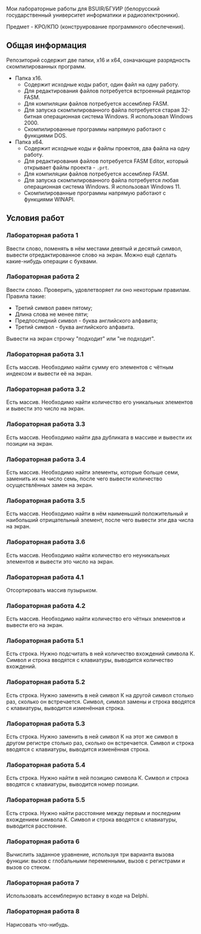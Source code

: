 Мои лабораторные работы для BSUIR/БГУИР (белорусский государственный университет информатики и радиоэлектроники).

Предмет - KPO/КПО (конструирование программного обеспечения).

## Общая информация

Репозиторий содержит две папки, x16 и x64, означающие разрядность скомпилированных программ.

* Папка x16.
  * Содержит исходные коды работ, один файл на одну работу.
  * Для редактирования файлов потребуется встроенный редактор FASM.
  * Для компиляции файлов потребуется ассемблер FASM.
  * Для запуска скомпилированного файла потребуется старая 32-битная операционная система Windows. Я использовал Windows 2000.
  * Скомпилированные программы напрямую работают с функциями DOS.
* Папка x64.
  * Содержит исходные коды и файлы проектов, два файла на одну работу.
  * Для редактирования файлов потребуется FASM Editor, который открывает файлы проекта - `.prt`.
  * Для компиляции файлов потребуется ассемблер FASM.
  * Для запуска скомпилированного файла потребуется любая операционная система Windows. Я использовал Windows 11.
  * Скомпилированные программы напрямую работают с функциями WINAPI.

## Условия работ

### Лабораторная работа 1

Ввести слово, поменять в нём местами девятый и десятый символ, вывести отредактированное слово на экран. Можно ещё сделать какие-нибудь операции с буквами.

### Лабораторная работа 2

Ввести слово. Проверить, удовлетворяет ли оно некоторым правилам. Правила такие:

* Третий символ равен пятому;
* Длина слова не менее пяти;
* Предпоследний символ - буква английского алфавита;
* Третий символ - буква английского алфавита.

Вывести на экран строчку "подходит" или "не подходит".

### Лабораторная работа 3.1

Есть массив. Необходимо найти сумму его элементов с чётным индексом и вывести её на экран.

### Лабораторная работа 3.2

Есть массив. Необходимо найти количество его уникальных элементов и вывести это число на экран.

### Лабораторная работа 3.3

Есть массив. Необходимо найти два дубликата в массиве и вывести их позиции на экран.

### Лабораторная работа 3.4

Есть массив. Необходимо найти элементы, которые больше семи, заменить их на число семь, после чего вывести количество осуществлённых замен на экран.

### Лабораторная работа 3.5

Есть массив. Необходимо найти в нём наименьший положительный и наибольший отрицательный элемент, после чего вывести эти два числа на экран.

### Лабораторная работа 3.6

Есть массив. Необходимо найти количество его неуникальных элементов и вывести это число на экран.

### Лабораторная работа 4.1

Отсортировать массив пузырьком.

### Лабораторная работа 4.2

Есть массив. Необходимо найти количество его чётных элементов и вывести его на экран.

### Лабораторная работа 5.1

Есть строка. Нужно подсчитать в ней количество вхождений символа К. Символ и строка вводятся с клавиатуры, выводится количество вхождений.

### Лабораторная работа 5.2

Есть строка. Нужно заменить в ней символ К на другой символ столько раз, сколько он встречается. Символ, символ замены и строка вводятся с клавиатуры, выводится изменённая строка.

### Лабораторная работа 5.3

Есть строка. Нужно заменить в ней символ К на этот же символ в другом регистре столько раз, сколько он встречается. Символ и строка вводятся с клавиатуры, выводится изменённая строка.

### Лабораторная работа 5.4

Есть строка. Нужно найти в ней позицию символа К. Символ и строка вводятся с клавиатуры, выводится номер позиции.

### Лабораторная работа 5.5

Есть строка. Нужно найти расстояние между первым и последним вхождением символа К. Символ и строка вводятся с клавиатуры, выводится расстояние.

### Лабораторная работа 6

Вычислить заданное уравнение, используя три варианта вызова функции: вызов с глобальными переменными, вызов с регистрами и вызов со стеком.
<h3> Лабораторная работа 7 </h3>

Использовать ассемблерную вставку в коде на Delphi. 

<h3> Лабораторная работа 8 </h3>

Нарисовать что-нибудь. 
